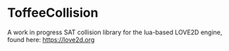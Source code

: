 # ToffeeCollision
A work in progress SAT collision library for the lua-based LOVE2D engine, found here: https://love2d.org
